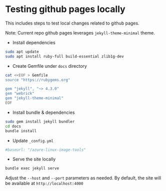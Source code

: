 # Testing github pages locally

This includes steps to test local changes related to github pages.

Note: Current repo github pages leverages  `jekyll-theme-minimal` theme.

* Install dependencies

```bash
sudo apt update
sudo apt install ruby-full build-essential zlib1g-dev
```

* Create Gemfile under `docs` directory

```bash
cat <<EOF > Gemfile
source "https://rubygems.org"

gem "jekyll", "~> 4.3.0"
gem "webrick"
gem "jekyll-theme-minimal"
EOF
```

* Install bundle & dependencies

```bash
sudo gem install jekyll bundler
cd docs
bundle install
```

* Update `_config.yml`

```yaml
#baseurl: "/azure-linux-image-tools"
```

* Serve the site locally

```bash
bundle exec jekyll serve
```

Adjust the `--host` and `--port` parameters as needed. By default, the site will
be available at `http://localhost:4000`
